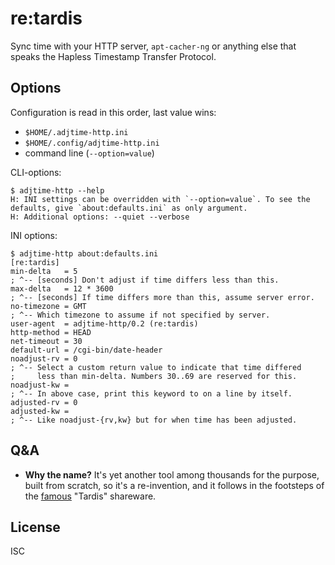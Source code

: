 ﻿
re:tardis
=========
Sync time with your HTTP server, `apt-cacher-ng`
or anything else that speaks
the Hapless Timestamp Transfer Protocol.


Options
-------
Configuration is read in this order, last value wins:
  * `$HOME/.adjtime-http.ini`
  * `$HOME/.config/adjtime-http.ini`
  * command line (`--option=value`)

CLI-options:
```text
$ adjtime-http --help
H: INI settings can be overridden with `--option=value`. To see the defaults, give `about:defaults.ini` as only argument.
H: Additional options: --quiet --verbose
```

INI options:
```text
$ adjtime-http about:defaults.ini
[re:tardis]
min-delta   = 5
; ^-- [seconds] Don't adjust if time differs less than this.
max-delta   = 12 * 3600
; ^-- [seconds] If time differs more than this, assume server error.
no-timezone = GMT
; ^-- Which timezone to assume if not specified by server.
user-agent  = adjtime-http/0.2 (re:tardis)
http-method = HEAD
net-timeout = 30
default-url = /cgi-bin/date-header
noadjust-rv = 0
; ^-- Select a custom return value to indicate that time differed
;     less than min-delta. Numbers 30..69 are reserved for this.
noadjust-kw =
; ^-- In above case, print this keyword to on a line by itself.
adjusted-rv = 0
adjusted-kw =
; ^-- Like noadjust-{rv,kw} but for when time has been adjusted.
```


Q&A
---
  * __Why the name?__ It's yet another tool among thousands for the purpose,
    built from scratch, so it's a re-invention, and it follows in the
    footsteps of the [famous][ntpv-tardis] "Tardis" shareware.




License
-------
ISC





  [ntpv-tardis]: https://en.wikipedia.org/w/?oldid=707712214#Tardis_and_Trinity_College.2C_Dublin
